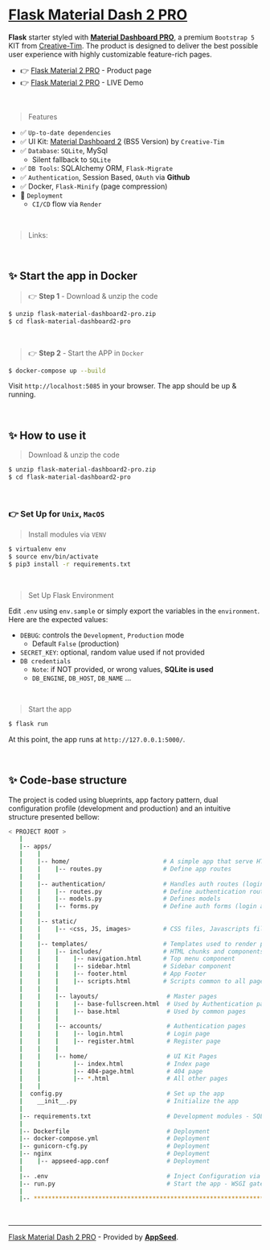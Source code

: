 # [Flask Material Dash 2 PRO](https://appseed.us/product/material-dashboard2-pro/flask/)

**Flask** starter styled with **[Material Dashboard PRO](https://appseed.us/product/material-dashboard2-pro/flask/)**, a premium `Bootstrap 5` KIT from [Creative-Tim](https://bit.ly/3fKQZaL).
The product is designed to deliver the best possible user experience with highly customizable feature-rich pages. 

- 👉 [Flask Material 2 PRO](https://appseed.us/product/material-dashboard2-pro/flask/) - Product page
- 👉 [Flask Material 2 PRO](https://flask-material-dashboard2-pro.appseed-srv1.com) - LIVE Demo

<br />

> Features

- ✅ `Up-to-date dependencies`
- ✅ UI Kit: [Material Dashboard 2](https://www.creative-tim.com/product/material-dashboard-pro?AFFILIATE=128200) (BS5 Version) by `Creative-Tim`
- ✅ `Database`: `SQLite`, MySql
  - Silent fallback to `SQLite`
- ✅ `DB Tools`: SQLAlchemy ORM, `Flask-Migrate`
- ✅ `Authentication`, Session Based, `OAuth` via **Github**
- ✅ Docker, `Flask-Minify` (page compression)
- 🚀 `Deployment` 
  - `CI/CD` flow via `Render`

<br />

> Links: 


<br />

## ✨ Start the app in Docker

> 👉 **Step 1** - Download & unzip the code

```bash
$ unzip flask-material-dashboard2-pro.zip
$ cd flask-material-dashboard2-pro
```

<br />

> 👉 **Step 2** - Start the APP in `Docker`

```bash
$ docker-compose up --build 
```

Visit `http://localhost:5085` in your browser. The app should be up & running.

<br />

## ✨ How to use it

> Download & unzip the code 

```bash
$ unzip flask-material-dashboard2-pro.zip
$ cd flask-material-dashboard2-pro
```

<br />

### 👉 Set Up for `Unix`, `MacOS` 

> Install modules via `VENV`  

```bash
$ virtualenv env
$ source env/bin/activate
$ pip3 install -r requirements.txt
```

<br />

> Set Up Flask Environment

Edit `.env` using `env.sample` or simply export the variables in the `environment`. Here are the expected values: 

- `DEBUG`: controls the `Development`, `Production` mode
  - Default `False` (production)
- `SECRET_KEY`: optional, random value used if not provided
- `DB credentials`
  - `Note`: if NOT provided, or wrong values, **SQLite is used**
  - `DB_ENGINE`, `DB_HOST`, `DB_NAME` ...
 
<br />

> Start the app

```bash
$ flask run
```

At this point, the app runs at `http://127.0.0.1:5000/`. 

<br />

## ✨ Code-base structure

The project is coded using blueprints, app factory pattern, dual configuration profile (development and production) and an intuitive structure presented bellow:

```bash
< PROJECT ROOT >
   |
   |-- apps/
   |    |
   |    |-- home/                          # A simple app that serve HTML files
   |    |    |-- routes.py                 # Define app routes
   |    |
   |    |-- authentication/                # Handles auth routes (login and register)
   |    |    |-- routes.py                 # Define authentication routes  
   |    |    |-- models.py                 # Defines models  
   |    |    |-- forms.py                  # Define auth forms (login and register) 
   |    |
   |    |-- static/
   |    |    |-- <css, JS, images>         # CSS files, Javascripts files
   |    |
   |    |-- templates/                     # Templates used to render pages
   |    |    |-- includes/                 # HTML chunks and components
   |    |    |    |-- navigation.html      # Top menu component
   |    |    |    |-- sidebar.html         # Sidebar component
   |    |    |    |-- footer.html          # App Footer
   |    |    |    |-- scripts.html         # Scripts common to all pages
   |    |    |
   |    |    |-- layouts/                   # Master pages
   |    |    |    |-- base-fullscreen.html  # Used by Authentication pages
   |    |    |    |-- base.html             # Used by common pages
   |    |    |
   |    |    |-- accounts/                  # Authentication pages
   |    |    |    |-- login.html            # Login page
   |    |    |    |-- register.html         # Register page
   |    |    |
   |    |    |-- home/                      # UI Kit Pages
   |    |         |-- index.html            # Index page
   |    |         |-- 404-page.html         # 404 page
   |    |         |-- *.html                # All other pages
   |    |    
   |  config.py                             # Set up the app
   |    __init__.py                         # Initialize the app
   |
   |-- requirements.txt                     # Development modules - SQLite storage
   |
   |-- Dockerfile                           # Deployment
   |-- docker-compose.yml                   # Deployment
   |-- gunicorn-cfg.py                      # Deployment   
   |-- nginx                                # Deployment
   |    |-- appseed-app.conf                # Deployment 
   |
   |-- .env                                 # Inject Configuration via Environment
   |-- run.py                               # Start the app - WSGI gateway
   |
   |-- ************************************************************************
```

<br />

---
[Flask Material Dash 2 PRO](https://appseed.us/product/material-dashboard2-pro/flask/) - Provided by **[AppSeed](https://appseed.us/app-generator)**.
